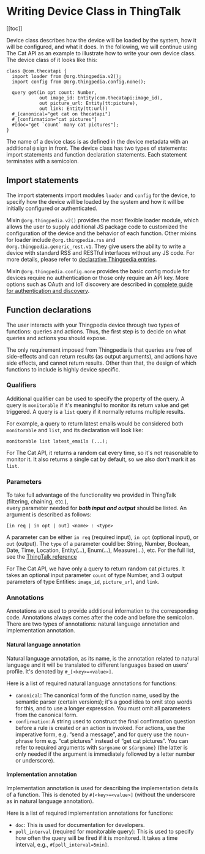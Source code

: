 # Writing Device Class in ThingTalk

[[toc]]

Device class describes how the device will be loaded by the system, how it will 
be configured, and what it does. 
In the following, we will continue using The Cat API as an example to illustrate 
how to write your own device class. The device class of it looks like this:

```tt
class @com.thecatapi {
  import loader from @org.thingpedia.v2();
  import config from @org.thingpedia.config.none();

  query get(in opt count: Number,
            out image_id: Entity(com.thecatapi:image_id),
            out picture_url: Entity(tt:picture),
            out link: Entity(tt:url))
  #_[canonical="get cat on thecatapi"]
  #_[confirmation="cat pictures"]
  #[doc="get `count` many cat pictures"];
}
```
The name of a device class is as defined in the device metadata with an additional `@` 
sign in front. The device class has two types of statements: import statements and function declaration statements.
Each statement terminates with a semicolon. 

## Import statements
The import statements import modules `loader` and `config` for the device, 
to specify how the device will be loaded by the system and how it will be initially configured 
or authenticated. 

Mixin `@org.thingpedia.v2()` provides the most flexible loader module, which allows 
the user to supply additional JS package code to customized the configuration of the device 
and the behavior of each function. 
Other mixins for loader include `@org.thingpedia.rss` and `@org.thingpedia.generic_rest.v1`.
They give users the ability to write a device with standard RSS and RESTful interfaces without any JS code.
For more details, please refer to [declarative Thingpedia entries](/doc/thingpedia-device-with-zero-code.md). 

Mixin `@org.thingpedia.config.none` provides the basic config module for devices require no authentication
or those only require an API key.
More options such as OAuth and IoT discovery are described in
[complete guide for authentication and discovery](/doc/thingpedia-device-intro-auth-n-discovery.md).

## Function declarations
The user interacts with your Thingpedia device through two types of functions: queries and actions. 
Thus, the first step is to decide on what queries and actions you should expose.

The only requirement imposed from Thingpedia is that queries are free of side-effects and can return results (as output arguments),
and actions have side effects, and cannot return results. Other than that, the design of which functions to include is highly device specific.

### Qualifiers
Additional qualifier can be used to specify the property of the query. 
A query is `monitorable` if it's meaningful to monitor its return value and get triggered. 
A query is a `list` query if it normally returns multiple results. 

For example, a query to return latest emails would be considered both `monitorable` and `list`,
and its declaration will look like:
```tt
monitorable list latest_emails (...); 
```

For The Cat API, it returns a random cat every time, so it's not reasonable to monitor it. 
It also returns a single cat by default, so we also don't mark it as `list`.

### Parameters
To take full advantage of the functionality we provided in ThingTalk (filtering, chaining, etc.),  
every parameter needed for ___both input and output___ should be listed. 
An argument is described as follows: 
```tt
[in req | in opt | out] <name> : <type>
```  

A parameter can be either `in req` (required input), `in opt` (optional input), or `out` (output).
The `type` of a parameter could be: String, Number, Boolean, Date, Time, Location, 
Entity(...), Enum(...), Measure(...), etc.
For the full list, see the [ThingTalk reference](/doc/thingtalk-reference.md)

For The Cat API, we have only a query to return random cat pictures. 
It takes an optional input parameter `count` of type Number, 
and 3 output parameters of type Entities: `image_id`, `picture_url`, and `link`.

### Annotations
Annotations are used to provide additional information to the corresponding code. 
Annotations always comes after the code and before the semicolon. 
There are two types of annotations: natural language annotation and implementation annotation.

#### Natural language annotation
Natural language annotation, as its name, is the annotation related to natural language 
and it will be translated to different languages based on users' profile. 
It's  denoted by `#_[<key>=<value>]`.

Here is a list of required natural language annotations for functions:
- `canonical`: The canonical form of the function name, used by the semantic parser (certain versions);
it's a good idea to omit stop words for this, and to use a longer expression. 
You must omit all parameters from the canonical form.
- `confirmation`: A string used to construct the final confirmation question before a rule is created
or an action is invoked. For actions, use the imperative form, e.g. “send a message”,
and for query use the noun-phrase form e.g. “cat pictures” instead of “get cat pictures”.
You can refer to required arguments with `$argname` or `${argname}` (the latter is only needed if
the argument is immediately followed by a letter number or underscore).
                  
#### Implementation annotation
Implementation annotation is used for describing the implementation details of a function. 
This is denoted by `#[<key>=<value>]` (without the underscore as in natural language annotation).               
   
Here is a list of required implementation annotations for functions:               
- `doc`: This is used for documentation for developers. 
- `poll_interval` (required for monitorable query): This is used to specify how often the query will be fired
if it is monitored. It takes a time interval, e.g., `#[poll_interval=5min]`.



